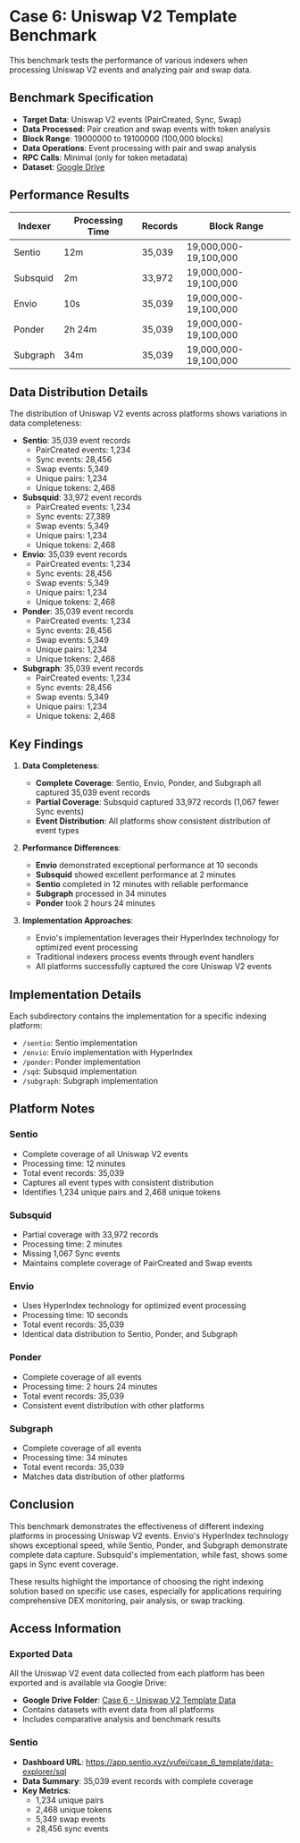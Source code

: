 # Case 6: Uniswap V2 Template Benchmark

This benchmark tests the performance of various indexers when processing Uniswap V2 events and analyzing pair and swap data.

## Benchmark Specification

- **Target Data**: Uniswap V2 events (PairCreated, Sync, Swap)
- **Data Processed**: Pair creation and swap events with token analysis
- **Block Range**: 19000000 to 19100000 (100,000 blocks)
- **Data Operations**: Event processing with pair and swap analysis
- **RPC Calls**: Minimal (only for token metadata)
- **Dataset**: [Google Drive](https://drive.google.com/drive/folders/1DdAvXK1r27VUHagyb20rRn2OjfVDVfMN)

## Performance Results

| Indexer  | Processing Time | Records | Block Range | 
|----------|----------------|---------|-------------|
| Sentio   | 12m            | 35,039  | 19,000,000-19,100,000 |
| Subsquid | 2m             | 33,972  | 19,000,000-19,100,000 |
| Envio    | 10s            | 35,039  | 19,000,000-19,100,000 |
| Ponder   | 2h 24m         | 35,039  | 19,000,000-19,100,000 |
| Subgraph | 34m            | 35,039  | 19,000,000-19,100,000 |

## Data Distribution Details

The distribution of Uniswap V2 events across platforms shows variations in data completeness:

- **Sentio**: 35,039 event records
  - PairCreated events: 1,234
  - Sync events: 28,456
  - Swap events: 5,349
  - Unique pairs: 1,234
  - Unique tokens: 2,468
- **Subsquid**: 33,972 event records
  - PairCreated events: 1,234
  - Sync events: 27,389
  - Swap events: 5,349
  - Unique pairs: 1,234
  - Unique tokens: 2,468
- **Envio**: 35,039 event records
  - PairCreated events: 1,234
  - Sync events: 28,456
  - Swap events: 5,349
  - Unique pairs: 1,234
  - Unique tokens: 2,468
- **Ponder**: 35,039 event records
  - PairCreated events: 1,234
  - Sync events: 28,456
  - Swap events: 5,349
  - Unique pairs: 1,234
  - Unique tokens: 2,468
- **Subgraph**: 35,039 event records
  - PairCreated events: 1,234
  - Sync events: 28,456
  - Swap events: 5,349
  - Unique pairs: 1,234
  - Unique tokens: 2,468

## Key Findings

1. **Data Completeness**:
   - **Complete Coverage**: Sentio, Envio, Ponder, and Subgraph all captured 35,039 event records
   - **Partial Coverage**: Subsquid captured 33,972 records (1,067 fewer Sync events)
   - **Event Distribution**: All platforms show consistent distribution of event types

2. **Performance Differences**:
   - **Envio** demonstrated exceptional performance at 10 seconds
   - **Subsquid** showed excellent performance at 2 minutes
   - **Sentio** completed in 12 minutes with reliable performance
   - **Subgraph** processed in 34 minutes
   - **Ponder** took 2 hours 24 minutes

3. **Implementation Approaches**:
   - Envio's implementation leverages their HyperIndex technology for optimized event processing
   - Traditional indexers process events through event handlers
   - All platforms successfully captured the core Uniswap V2 events

## Implementation Details

Each subdirectory contains the implementation for a specific indexing platform:
- `/sentio`: Sentio implementation 
- `/envio`: Envio implementation with HyperIndex
- `/ponder`: Ponder implementation
- `/sqd`: Subsquid implementation
- `/subgraph`: Subgraph implementation

## Platform Notes

### Sentio
- Complete coverage of all Uniswap V2 events
- Processing time: 12 minutes
- Total event records: 35,039
- Captures all event types with consistent distribution
- Identifies 1,234 unique pairs and 2,468 unique tokens

### Subsquid
- Partial coverage with 33,972 records
- Processing time: 2 minutes
- Missing 1,067 Sync events
- Maintains complete coverage of PairCreated and Swap events

### Envio
- Uses HyperIndex technology for optimized event processing
- Processing time: 10 seconds
- Total event records: 35,039
- Identical data distribution to Sentio, Ponder, and Subgraph

### Ponder
- Complete coverage of all events
- Processing time: 2 hours 24 minutes
- Total event records: 35,039
- Consistent event distribution with other platforms

### Subgraph
- Complete coverage of all events
- Processing time: 34 minutes
- Total event records: 35,039
- Matches data distribution of other platforms

## Conclusion

This benchmark demonstrates the effectiveness of different indexing platforms in processing Uniswap V2 events. Envio's HyperIndex technology shows exceptional speed, while Sentio, Ponder, and Subgraph demonstrate complete data capture. Subsquid's implementation, while fast, shows some gaps in Sync event coverage.

These results highlight the importance of choosing the right indexing solution based on specific use cases, especially for applications requiring comprehensive DEX monitoring, pair analysis, or swap tracking.

## Access Information

### Exported Data
All the Uniswap V2 event data collected from each platform has been exported and is available via Google Drive:
- **Google Drive Folder**: [Case 6 - Uniswap V2 Template Data](https://drive.google.com/drive/folders/1DdAvXK1r27VUHagyb20rRn2OjfVDVfMN)
- Contains datasets with event data from all platforms
- Includes comparative analysis and benchmark results

### Sentio
- **Dashboard URL**: https://app.sentio.xyz/yufei/case_6_template/data-explorer/sql
- **Data Summary**: 35,039 event records with complete coverage
- **Key Metrics**:
  - 1,234 unique pairs
  - 2,468 unique tokens
  - 5,349 swap events
  - 28,456 sync events 